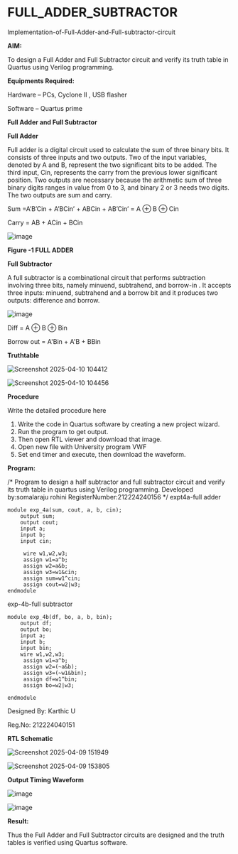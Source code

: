 # FULL_ADDER_SUBTRACTOR

Implementation-of-Full-Adder-and-Full-subtractor-circuit

**AIM:**

To design a Full Adder and Full Subtractor circuit and verify its truth table in Quartus using Verilog programming.

**Equipments Required:**

Hardware – PCs, Cyclone II , USB flasher

Software – Quartus prime

**Full Adder and Full Subtractor**

**Full Adder**

Full adder is a digital circuit used to calculate the sum of three binary bits. It consists of three inputs and two outputs. Two of the input variables, denoted by A and B, represent the two significant bits to be added. The third input, Cin, represents the carry from the previous lower significant position. Two outputs are necessary because the arithmetic sum of three binary digits ranges in value from 0 to 3, and binary 2 or 3 needs two digits. The two outputs are sum and carry.

Sum =A’B’Cin + A’BCin’ + ABCin + AB’Cin’ = A ⊕ B ⊕ Cin 

Carry = AB + ACin + BCin

![image](https://github.com/naavaneetha/FULL_ADDER_SUBTRACTOR/assets/154305477/0f30ba51-5ffb-4198-845f-18e054f675e7)

**Figure -1 FULL ADDER**

**Full Subtractor**

A full subtractor is a combinational circuit that performs subtraction involving three bits, namely minuend, subtrahend, and borrow-in . It accepts three inputs: minuend, subtrahend and a borrow bit and it produces two outputs: difference and borrow.

![image](https://github.com/naavaneetha/FULL_ADDER_SUBTRACTOR/assets/154305477/02b24f51-ab51-4304-9ad6-7b81ffc1ead5)

Diff = A ⊕ B ⊕ Bin 

Borrow out = A'Bin + A'B + BBin

**Truthtable**







![Screenshot 2025-04-10 104412](https://github.com/user-attachments/assets/bae95ad2-fa63-4f52-9488-105e4d644c2f)








![Screenshot 2025-04-10 104456](https://github.com/user-attachments/assets/cf636639-e143-4be7-8f4b-f0dca6b22638)









**Procedure**

Write the detailed procedure here
1. Write the code in Quartus software by creating a new project wizard.
2. Run the program to get output.
3. Then open RTL viewer and download that image.
4. Open new file with University program VWF
5. Set end timer and execute, then download the waveform.

**Program:**

/* Program to design a half subtractor and full subtractor circuit and verify its truth table in quartus using Verilog programming. Developed by:somalaraju rohini RegisterNumber:212224240156
*/
expt4a-full adder
```
module exp_4a(sum, cout, a, b, cin);
    output sum;
    output cout;
    input a;
    input b;
    input cin;

	 wire w1,w2,w3;
	 assign w1=a^b;
	 assign w2=a&b;
	 assign w3=w1&cin;
	 assign sum=w1^cin;
	 assign cout=w2|w3;
endmodule
```
exp-4b-full subtractor
```
module exp_4b(df, bo, a, b, bin);
    output df;
    output bo;
    input a;
    input b;
    input bin;
	wire w1,w2,w3;
	 assign w1=a^b;
	 assign w2=(~a&b);
	 assign w3=(~w1&bin);
	 assign df=w1^bin;
	 assign bo=w2|w3;

endmodule
```

Designed By: Karthic U

Reg.No: 212224040151

**RTL Schematic**


![Screenshot 2025-04-09 151949](https://github.com/user-attachments/assets/7c4cc2ae-ae23-4328-b633-620f337667b5)








![Screenshot 2025-04-09 153805](https://github.com/user-attachments/assets/09300570-5653-4d74-a811-d908173e2cee)







**Output Timing Waveform**







![image](https://github.com/user-attachments/assets/892186a3-690c-40f9-9352-7b2dec76fea9)







![image](https://github.com/user-attachments/assets/9e75fcad-727d-4e48-99ca-23f0dccecf42)







**Result:**

Thus the Full Adder and Full Subtractor circuits are designed and the truth tables is verified using Quartus software.




